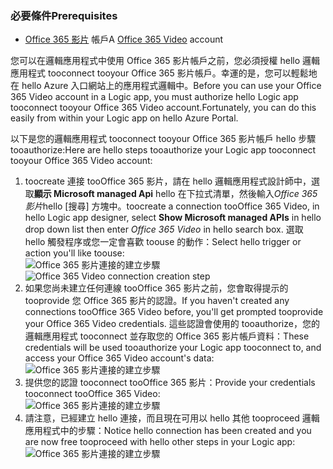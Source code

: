 ### <a name="prerequisites"></a><span data-ttu-id="ce4e9-101">必要條件</span><span class="sxs-lookup"><span data-stu-id="ce4e9-101">Prerequisites</span></span>
* <span data-ttu-id="ce4e9-102">[Office 365 影片](https://support.office.com/article/Meet-Office-365-Video-ca1cc1a9-a615-46e1-b6a3-40dbd99939a6) 帳戶</span><span class="sxs-lookup"><span data-stu-id="ce4e9-102">A [Office 365 Video](https://support.office.com/article/Meet-Office-365-Video-ca1cc1a9-a615-46e1-b6a3-40dbd99939a6) account</span></span>  

<span data-ttu-id="ce4e9-103">您可以在邏輯應用程式中使用 Office 365 影片帳戶之前，您必須授權 hello 邏輯應用程式 tooconnect tooyour Office 365 影片帳戶。幸運的是，您可以輕鬆地在 hello Azure 入口網站上的應用程式邏輯中。</span><span class="sxs-lookup"><span data-stu-id="ce4e9-103">Before you can use your Office 365 Video account in a Logic app, you must authorize hello Logic app tooconnect tooyour Office 365 Video account.Fortunately, you can do this easily from within your Logic app on hello Azure Portal.</span></span>  

<span data-ttu-id="ce4e9-104">以下是您的邏輯應用程式 tooconnect tooyour Office 365 影片帳戶 hello 步驟 tooauthorize:</span><span class="sxs-lookup"><span data-stu-id="ce4e9-104">Here are hello steps tooauthorize your Logic app tooconnect tooyour Office 365 Video account:</span></span>  

1. <span data-ttu-id="ce4e9-105">toocreate 連接 tooOffice 365 影片，請在 hello 邏輯應用程式設計師中，選取**顯示 Microsoft managed Api** hello 在下拉式清單，然後輸入*Office 365 影片*hello [搜尋] 方塊中。</span><span class="sxs-lookup"><span data-stu-id="ce4e9-105">toocreate a connection tooOffice 365 Video, in hello Logic app designer, select **Show Microsoft managed APIs** in hello drop down list then enter *Office 365 Video* in hello search box.</span></span> <span data-ttu-id="ce4e9-106">選取 hello 觸發程序或您一定會喜歡 toouse 的動作：</span><span class="sxs-lookup"><span data-stu-id="ce4e9-106">Select hello trigger or action you'll like toouse:</span></span>  
   <span data-ttu-id="ce4e9-107">![Office 365 影片連接的建立步驟](./media/connectors-create-api-office365video/office365video-1.png)</span><span class="sxs-lookup"><span data-stu-id="ce4e9-107">![Office 365 Video connection creation step](./media/connectors-create-api-office365video/office365video-1.png)</span></span>  
2. <span data-ttu-id="ce4e9-108">如果您尚未建立任何連線 tooOffice 365 影片之前，您會取得提示的 tooprovide 您 Office 365 影片的認證。</span><span class="sxs-lookup"><span data-stu-id="ce4e9-108">If you haven't created any connections tooOffice 365 Video before, you'll get prompted tooprovide your Office 365 Video credentials.</span></span> <span data-ttu-id="ce4e9-109">這些認證會使用的 tooauthorize，您的邏輯應用程式 tooconnect 並存取您的 Office 365 影片帳戶資料：</span><span class="sxs-lookup"><span data-stu-id="ce4e9-109">These credentials will be used tooauthorize your Logic app tooconnect to, and access your Office 365 Video account's data:</span></span>  
   ![Office 365 影片連接的建立步驟](./media/connectors-create-api-office365video/office365video-2.png)  
3. <span data-ttu-id="ce4e9-111">提供您的認證 tooconnect tooOffice 365 影片：</span><span class="sxs-lookup"><span data-stu-id="ce4e9-111">Provide your credentials tooconnect tooOffice 365 Video:</span></span>  
   ![Office 365 影片連接的建立步驟](./media/connectors-create-api-office365video/office365video-3.png)  
4. <span data-ttu-id="ce4e9-113">請注意，已經建立 hello 連接，而且現在可用以 hello 其他 tooproceed 邏輯應用程式中的步驟：</span><span class="sxs-lookup"><span data-stu-id="ce4e9-113">Notice hello connection has been created and you are now free tooproceed with hello other steps in your Logic app:</span></span>  
   ![Office 365 影片連接的建立步驟](./media/connectors-create-api-office365video/office365video-4.png)  

